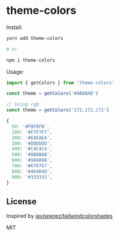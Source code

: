 # theme-colors

Install:

```bash
yarn add theme-colors

# or

npm i theme-colors
```

Usage:

```js
import { getColors } from 'theme-colors'

const theme = getColors('#ABABAB')

// Using rgb
const theme = getColors('172,172,172')
```

```js
{
  50: '#FBFBFB',
  100: '#F7F7F7',
  200: '#EAEAEA',
  300: '#DDDDDD',
  400: '#C4C4C4',
  500: '#ABABAB',
  600: '#9A9A9A',
  700: '#676767',
  800: '#4D4D4D',
  900: '#333333',
}
```

## License

Inspired by [javisperez/tailwindcolorshades](https://github.com/javisperez/tailwindcolorshades)

MIT
